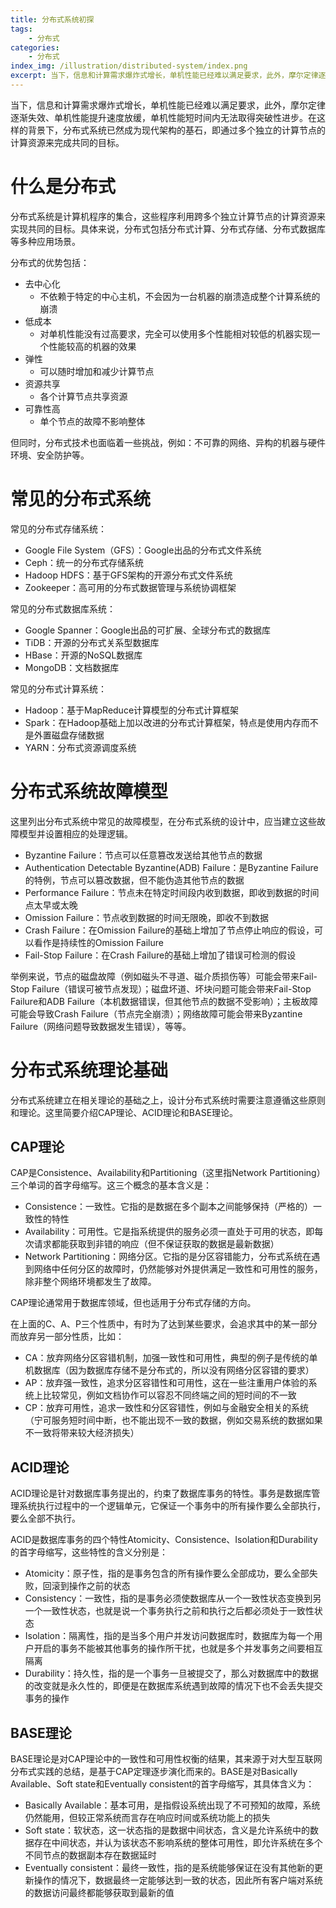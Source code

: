 ```yaml
---
title: 分布式系统初探
tags: 
    - 分布式
categories: 
    - 分布式
index_img: /illustration/distributed-system/index.png
excerpt: 当下，信息和计算需求爆炸式增长，单机性能已经难以满足要求，此外，摩尔定律逐渐失效、单机性能提升速度放缓，单机性能短时间内无法取得突破性进步。在这样的背景下，分布式系统已然成为现代架构的基石，即通过多个独立的计算节点的计算资源来完成共同的目标。
---
```


当下，信息和计算需求爆炸式增长，单机性能已经难以满足要求，此外，摩尔定律逐渐失效、单机性能提升速度放缓，单机性能短时间内无法取得突破性进步。在这样的背景下，分布式系统已然成为现代架构的基石，即通过多个独立的计算节点的计算资源来完成共同的目标。

# 什么是分布式

分布式系统是计算机程序的集合，这些程序利用跨多个独立计算节点的计算资源来实现共同的目标。具体来说，分布式包括分布式计算、分布式存储、分布式数据库等多种应用场景。

分布式的优势包括：

- 去中心化
    - 不依赖于特定的中心主机，不会因为一台机器的崩溃造成整个计算系统的崩溃
- 低成本
    - 对单机性能没有过高要求，完全可以使用多个性能相对较低的机器实现一个性能较高的机器的效果
- 弹性
    - 可以随时增加和减少计算节点
- 资源共享
    - 各个计算节点共享资源
- 可靠性高
    - 单个节点的故障不影响整体

但同时，分布式技术也面临着一些挑战，例如：不可靠的网络、异构的机器与硬件环境、安全防护等。

# 常见的分布式系统

常见的分布式存储系统：

- Google File System（GFS）：Google出品的分布式文件系统
- Ceph：统一的分布式存储系统
- Hadoop HDFS：基于GFS架构的开源分布式文件系统
- Zookeeper：高可用的分布式数据管理与系统协调框架

常见的分布式数据库系统：

- Google Spanner：Google出品的可扩展、全球分布式的数据库
- TiDB：开源的分布式关系型数据库
- HBase：开源的NoSQL数据库
- MongoDB：文档数据库

常见的分布式计算系统：

- Hadoop：基于MapReduce计算模型的分布式计算框架
- Spark：在Hadoop基础上加以改进的分布式计算框架，特点是使用内存而不是外置磁盘存储数据
- YARN：分布式资源调度系统

# 分布式系统故障模型

这里列出分布式系统中常见的故障模型，在分布式系统的设计中，应当建立这些故障模型并设置相应的处理逻辑。

- Byzantine Failure：节点可以任意篡改发送给其他节点的数据
- Authentication Detectable Byzantine(ADB) Failure：是Byzantine Failure的特例，节点可以篡改数据，但不能伪造其他节点的数据
- Performance Failure：节点未在特定时间段内收到数据，即收到数据的时间点太早或太晚
- Omission Failure：节点收到数据的时间无限晚，即收不到数据
- Crash Failure：在Omission Failure的基础上增加了节点停止响应的假设，可以看作是持续性的Omission Failure
- Fail-Stop Failure：在Crash Failure的基础上增加了错误可检测的假设

举例来说，节点的磁盘故障（例如磁头不寻道、磁介质损伤等）可能会带来Fail-Stop Failure（错误可被节点发现）；磁盘坏道、坏块问题可能会带来Fail-Stop Failure和ADB Failure（本机数据错误，但其他节点的数据不受影响）；主板故障可能会导致Crash Failure（节点完全崩溃）；网络故障可能会带来Byzantine Failure（网络问题导致数据发生错误），等等。

# 分布式系统理论基础

分布式系统建立在相关理论的基础之上，设计分布式系统时需要注意遵循这些原则和理论。这里简要介绍CAP理论、ACID理论和BASE理论。

## CAP理论

CAP是Consistence、Availability和Partitioning（这里指Network Partitioning）三个单词的首字母缩写。这三个概念的基本含义是：

- Consistence：一致性。它指的是数据在多个副本之间能够保持（严格的）一致性的特性
- Availability：可用性。它是指系统提供的服务必须一直处于可用的状态，即每次请求都能获取到非错的响应（但不保证获取的数据是最新数据）
- Network Partitioning：网络分区。它指的是分区容错能力，分布式系统在遇到网络中任何分区的故障时，仍然能够对外提供满足一致性和可用性的服务，除非整个网络环境都发生了故障。

CAP理论通常用于数据库领域，但也适用于分布式存储的方向。

在上面的C、A、P三个性质中，有时为了达到某些要求，会追求其中的某一部分而放弃另一部分性质，比如：

- CA：放弃网络分区容错机制，加强一致性和可用性，典型的例子是传统的单机数据库（因为数据库存储不是分布式的，所以没有网络分区容错的要求）
- AP：放弃强一致性，追求分区容错性和可用性，这在一些注重用户体验的系统上比较常见，例如文档协作可以容忍不同终端之间的短时间的不一致
- CP：放弃可用性，追求一致性和分区容错性，例如与金融安全相关的系统（宁可服务短时间中断，也不能出现不一致的数据，例如交易系统的数据如果不一致将带来较大经济损失）

## ACID理论

ACID理论是针对数据库事务提出的，约束了数据库事务的特性。事务是数据库管理系统执行过程中的一个逻辑单元，它保证一个事务中的所有操作要么全部执行，要么全部不执行。

ACID是数据库事务的四个特性Atomicity、Consistence、Isolation和Durability的首字母缩写，这些特性的含义分别是：

- Atomicity：原子性，指的是事务包含的所有操作要么全部成功，要么全部失败，回滚到操作之前的状态
- Consistency：一致性，指的是事务必须使数据库从一个一致性状态变换到另一个一致性状态，也就是说一个事务执行之前和执行之后都必须处于一致性状态
- Isolation：隔离性，指的是当多个用户并发访问数据库时，数据库为每一个用户开启的事务不能被其他事务的操作所干扰，也就是多个并发事务之间要相互隔离
- Durability：持久性，指的是一个事务一旦被提交了，那么对数据库中的数据的改变就是永久性的，即便是在数据库系统遇到故障的情况下也不会丢失提交事务的操作

## BASE理论

BASE理论是对CAP理论中的一致性和可用性权衡的结果，其来源于对大型互联网分布式实践的总结，是基于CAP定理逐步演化而来的。BASE是对Basically Available、Soft state和Eventually consistent的首字母缩写，其具体含义为：

- Basically Available：基本可用，是指假设系统出现了不可预知的故障，系统仍然能用，但较正常系统而言存在响应时间或系统功能上的损失
- Soft state：软状态，这一状态指的是数据中间状态，含义是允许系统中的数据存在中间状态，并认为该状态不影响系统的整体可用性，即允许系统在多个不同节点的数据副本存在数据延时
- Eventually consistent：最终一致性，指的是系统能够保证在没有其他新的更新操作的情况下，数据最终一定能够达到一致的状态，因此所有客户端对系统的数据访问最终都能够获取到最新的值